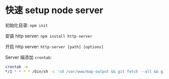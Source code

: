 # 快速 setup node server

初始化目录: `npm init`

安装 http server: `npm install http-server`

开启 http server: `http-server [path] [options]`

Server 端添加 `crontab`:

```bash
crontab -e
*/1 * * * * /bin/sh -c 'cd /var/www/map-output && git fetch --all && git reset --hard origin/gh-pages'
```
